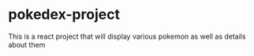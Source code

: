 # pokedex-project
This is a react project that will display various pokemon as well as details about them
